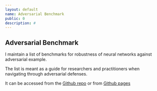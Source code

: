 ```yaml
---
layout: default
name: Adversarial Benchmark
public: 0
description: #
---
```


## Adversarial Benchmark

I maintain a list of benchmarks for robustness of neural networks against adversarial example.

The list is meant as a guide for researchers and practitioners when navigating through adversarial defenses.

It can be accessed from the [Github repo](https://github.com/NullConvergence/adversarial-robustness-benchmarks/blob/master/index.md) or from [Github pages](https://nullconvergence.github.io/adversarial-robustness-benchmarks/)